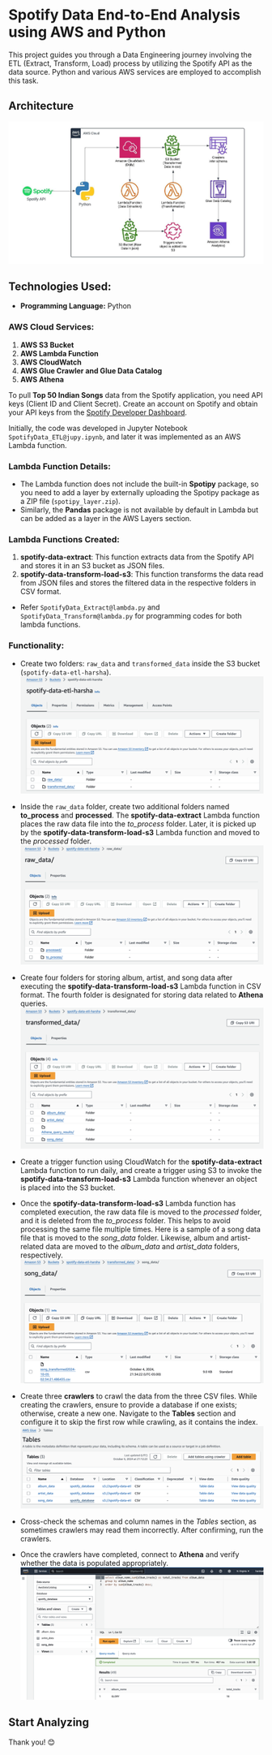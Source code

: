 # Spotify Data End-to-End Analysis using AWS and Python

This project guides you through a Data Engineering journey involving the ETL (Extract, Transform, Load) process by utilizing the Spotify API as the data source. Python and various AWS services are employed to accomplish this task.

## Architecture
![Architecture](Architecture.jpeg)

## Technologies Used:
- **Programming Language:** Python

### AWS Cloud Services:
1. **AWS S3 Bucket**
2. **AWS Lambda Function**
3. **AWS CloudWatch**
4. **AWS Glue Crawler and Glue Data Catalog**
5. **AWS Athena**

To pull **Top 50 Indian Songs** data from the Spotify application, you need API keys (Client ID and Client Secret). Create an account on Spotify and obtain your API keys from the [Spotify Developer Dashboard](https://developer.spotify.com/dashboard).

Initially, the code was developed in Jupyter Notebook `SpotifyData_ETL@jupy.ipynb`, and later it was implemented as an AWS Lambda function.

### Lambda Function Details:
- The Lambda function does not include the built-in **Spotipy** package, so you need to add a layer by externally uploading the Spotipy package as a ZIP file (`spotipy_layer.zip`).
- Similarly, the **Pandas** package is not available by default in Lambda but can be added as a layer in the AWS Layers section.

### Lambda Functions Created:
1. **spotify-data-extract**: This function extracts data from the Spotify API and stores it in an S3 bucket as JSON files.
2. **spotify-data-transform-load-s3**: This function transforms the data read from JSON files and stores the filtered data in the respective folders in CSV format.
- Refer `SpotifyData_Extract@lambda.py` and `SpotifyData_Transform@lambda.py` for programming codes for both lambda functions.

### Functionality:
- Create two folders: `raw_data` and `transformed_data` inside the S3 bucket (`spotify-data-etl-harsha`).
![raw data & transformed data folders](raw&transform_folders.png)

- Inside the `raw_data` folder, create two additional folders named **to_process** and **processed**. The **spotify-data-extract** Lambda function places the raw data file into the *to_process* folder. Later, it is picked up by the **spotify-data-transform-load-s3** Lambda function and moved to the *processed* folder.
![to_process and processed folders](process&processed_folders.png)

- Create four folders for storing album, artist, and song data after executing the **spotify-data-transform-load-s3** Lambda function in CSV format. The fourth folder is designated for storing data related to **Athena** queries.
![transformed data folder](transformed_folder.png)

- Create a trigger function using CloudWatch for the **spotify-data-extract** Lambda function to run daily, and create a trigger using S3 to invoke the **spotify-data-transform-load-s3** Lambda function whenever an object is placed into the S3 bucket.

- Once the **spotify-data-transform-load-s3** Lambda function has completed execution, the raw data file is moved to the *processed* folder, and it is deleted from the *to_process* folder. This helps to avoid processing the same file multiple times. Here is a sample of a song data file that is moved to the *song_data* folder. Likewise, album and artist-related data are moved to the *album_data* and *artist_data* folders, respectively.
![songs data csv file](song_data.png)

- Create three **crawlers** to crawl the data from the three CSV files. While creating the crawlers, ensure to provide a database if one exists; otherwise, create a new one. Navigate to the **Tables** section and configure it to skip the first row while crawling, as it contains the index.
![Tables](craweler_tables.png)

- Cross-check the schemas and column names in the *Tables* section, as sometimes crawlers may read them incorrectly. After confirming, run the crawlers.
- Once the crawlers have completed, connect to **Athena** and verify whether the data is populated appropriately.
![Athena database](athena_query.png)

## Start Analyzing

Thank you! 😊
